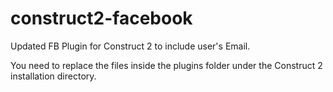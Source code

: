 construct2-facebook
===================

Updated FB Plugin for Construct 2 to include user's Email. 

You need to replace the files inside the plugins folder under the Construct 2 installation directory.
